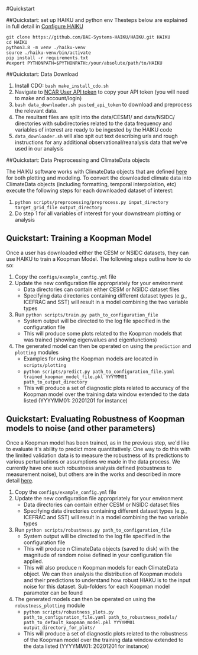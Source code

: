 #Quickstart

##Quickstart: set up HAIKU and python env
Thesteps below are explained in full detail in [Configure HAIKU](/Tutorial/configure_haiku)

```
git clone https://github.com/BAE-Systems-HAIKU/HAIKU.git HAIKU
cd HAIKU
python3.8 -m venv ./haiku-venv
source ./haiku-venv/bin/activate
pip install -r requirements.txt
#export PYTHONPATH=$PYTHONPATH:/your/absolute/path/to/HAIKU
```

##Quickstart: Data Download

   1. Install CDO: `bash make_install_cdo.sh`
   2. Navigate to [NCAR User API token](https://www.earthsystemgrid.org/ac/user/apiTokenDisplay.html) to copy your API token (you will need to make and account/login)
   3. `bash data_downloader.sh pasted_api_token` to download and preprocess the relevant data.
   4. The resultant files are split into the data/CESM1/ and data/NSIDC/ directories with subdirectories related to the data frequency and variables of interest are ready to be ingested by the HAIKU code
   5. `data_downloader.sh` will also spit out text describing urls and rough instructions for any additional observational/reanalysis data that we've used in our analysis

##Quickstart: Data Preprocessing and ClimateData objects

The HAIKU software works with ClimateData objects that are defined [here](/software_framework/#climate-data) for both plotting and modeling.
To convert the downloaded climate data into ClimateData objects (including formatting, temporal interpolation, etc) execute the following steps for each downloaded dataset of interest:

   1. `python scripts/preprocessing/preprocess.py input_directory target_grid_file output_directory`
   2. Do step 1 for all variables of interest for your downstream plotting or analysis

## Quickstart: Training a Koopman Model

Once a user has downloaded either the CESM or NSIDC datasets, they can use HAIKU to train a Koopman Model. The following steps outline how to do so:

1. Copy the `configs/example_config.yml` file
2. Update the new configuration file appropriately for your environment
    - Data directories can contain either CESM or NSIDC dataset files
    - Specifying data directories containing different dataset types (e.g., ICEFRAC and SST) will result in a model combining the two variable types
3. Run `python scripts/train.py path_to_configuration_file`
    - System output will be directed to the log file specified in the configuration file
    - This will produce some plots related to the Koopman models that was trained (showing eigenvalues and eigenfunctions)
4. The generated model can then be operated on using the `prediction` and `plotting` modules
    - Examples for using the Koopman models are located in `scripts/plotting`
    - `python scripts/predict.py path_to_configuration_file.yaml trained_koopman_model_file.pkl YYYYMM01 path_to_output_directory`
    - This will produce a set of diagnostic plots related to accuracy of the Koopman model over the training data window extended to the data listed (YYYYMM01: 20201201 for instance)

## Quickstart: Evaluating Robustness of Koopman models to noise (and other parameters)

Once a Koopman model has been trained, as in the previous step, we'd like to evaluate it's ability to predict more quantitatively. One way to do this with the limited validation data is to measure the robustness of its predictions to various perturbations or assumptions we made in the data process. We currently have one such robustness analysis defined (robustness to measurement noise), but others are in the works and described in more detail [here](/metrics/#robustness-of-haiku-models).

1. Copy the `configs/example_config.yml` file
2. Update the new configuration file appropriately for your environment
    - Data directories can contain either CESM or NSIDC dataset files
    - Specifying data directories containing different dataset types (e.g., ICEFRAC and SST) will result in a model combining the two variable types
3. Run `python scripts/robustness.py path_to_configuration_file`
    - System output will be directed to the log file specified in the configuration file
    - This will produce n ClimateData objects (saved to disk) with the magnitude of random noise defined in your configuration file applied.
    - This will also produce n Koopman models for each ClimateData object. We can then analysis the distribution of Koopman models and their predictions to understand how robust HIAKU is to the input noise for this dataset. Sub-folders for each Koopman model parameter can be found
4. The generated models can then be operated on using the `robustness_plotting` module
    - `python scripts/robustness_plots.py path_to_configuration_file.yaml path_to_robustness_models/ path_to_default_koopman_model.pkl YYYYMM01 output_directory_for_plots/`
    - This will produce a set of diagnostic plots related to the robustness of the Koopman model over the training data window extended to the data listed (YYYYMM01: 20201201 for instance)
